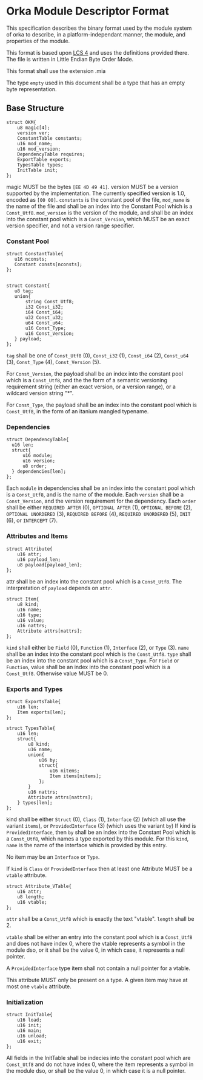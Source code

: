 # Orka Module Descriptor Format

This specification describes the binary format used by the module system of orka to describe, in a platform-independant manner, 
 the module, and properties of the module.
 
 This format is based upon [LCS 4](https://lightningcreations.github.io/LCS/publications/LCS4)
  and uses the definitions provided there. The file is written in Little Endian Byte Order Mode. 
 
 This format shall use the extension .mia
 
 The type `empty` used in this document shall be a type that has an empty byte representation.
 
## Base Structure

```
struct OKM{
    u8 magic[4];
    version ver;
    ConstantTable constants;
    u16 mod_name;
    u16 mod_version;
    DependencyTable requires;
    ExportTable exports;
    TypesTable types;
    InitTable init;
};
```

magic MUST be the bytes `[EE 4D 49 41]`. version MUST be a version supported by the implementation. The currently specified version is 1.0, encoded as `[00 00]`. `constants` is the constant pool of the file, `mod_name` is the name of the file and shall be an index into the Constant Pool which is a `Const_Utf8`. `mod_version` is the version of the module, and shall be an index into the constant pool which is a `Const_Version`, 
 which MUST be an exact version specifier, and not a version range specifier. 
 
 ### Constant Pool
 
 ```
 struct ConstantTable{
    u16 nconsts;
    Constant consts[nconsts];
 };

 
 struct Constant{
    u8 tag;
    union{
        string Const_Utf8;
        i32 Const_i32;
        i64 Const_i64;
        u32 Const_u32;
        u64 Const_u64;
        u16 Const_Type;
        u16 Const_Version;
    } payload;
 };
 ```
 
 `tag` shall be one of `Const_Utf8` (0), `Const_i32` (1), `Const_i64` (2), `Const_u64` (3), `Const_Type` (4), `Const_Version` (5). 
 
 For `Const_Version`, the payload shall be an index into the constant pool which is a `Const_Utf8`, and the the form of a semantic versioning requirement string (either an exact version, or a version range), or a wildcard version string "*". 

 For `Const_Type`, the payload shall be an index into the constant pool which is `Const_Utf8`,
 in the form of an itanium mangled typename. 
 

### Dependencies
  
  ```
  struct DependencyTable{
    u16 len;
    struct{
        u16 module;
        u16 version;
        u8 order;
    } dependencies[len];
  };
```

Each `module` in dependencies shall be an index into the constant pool which is a `Const_Utf8`, and is the name of the module.
Each `version` shall be a `Const_Version`, and the version requirement for the dependency. 
Each `order` shall be either `REQUIRED AFTER` (0), `OPTIONAL AFTER` (1), `OPTIONAL BEFORE` (2),
 `OPTIONAL UNORDERED` (3), `REQUIRED BEFORE` (4), `REQUIRED UNORDERED` (5), `INIT` (6), 
 or `INTERCEPT` (7).

### Attributes and Items

```
struct Attribute{
    u16 attr;
    u16 payload_len;
    u8 payload[payload_len];
};
```

attr shall be an index into the constant pool which is a `Const_Utf8`. The interpretation of `payload` depends on `attr`. 

```
struct Item{
    u8 kind;
    u16 name;
    u16 type;
    u16 value;
    u16 nattrs;
    Attribute attrs[nattrs];
};
```

`kind` shall either be `Field` (0), `Function` (1), `Interface` (2), or `Type` (3).
`name` shall be an index into the constant pool which is the `Const_Utf8`. 
`type` shall be an index into the constant pool which is a `Const_Type`.
For `Field` or `Function`, value shall be an index into the constant pool which is a `Const_Utf8`. Otherwise value MUST be 0.

### Exports and Types

```
struct ExportsTable{
    u16 len;
    Item exports[len];
};
```



```
struct TypesTable{
    u16 len;
    struct{
        u8 kind;
        u16 name;
        union{
            u16 by;
            struct{
                u16 nitems;
                Item items[nitems];
            };
        }
        u16 nattrs;
        Attribute attrs[nattrs];
    } types[len];
};
```


kind shall be either `Struct` (0), `Class` (1), `Interface` (2) (which all use the variant `items`), or `ProvidedInterface` (3) (which uses the variant `by`)
If kind is `ProvidedInterface`, then `by` shall be an index into the Constant Pool which is a `Const_Utf8`, which names a type exported by this module. For this `kind`, `name` is the name of the interface which is provided by this entry. 

No item may be an `Interface` or `Type`.

If `kind` is `Class` or `ProvidedInterface` then at least one Attribute MUST be a `vtable` attribute.

```
struct Attribute_VTable{
    u16 attr;
    u8 length;
    u16 vtable;
};
```

`attr` shall be a `Const_Utf8` which is exactly the text "vtable". `length` shall be 2. 

`vtable` shall be either an entry into the constant pool which is a `Const_Utf8` and does not have index 0, where the vtable represents a symbol in the module dso, or it shall be the value 0, in which case, it represents a null pointer.

A `ProvidedInterface` type item shall not contain a null pointer for a vtable. 

This attribute MUST only be present on a type. A given item may have at most one `vtable` attribute. 

### Initialization

```
struct InitTable{
    u16 load;
    u16 init;
    u16 main;
    u16 unload;
    u16 exit;
};
```

All fields in the InitTable shall be indecies into the constant pool which are `Const_Utf8` and do not have index 0,
 where the item represents a symbol in the module dso, or shall be the value 0, in which case it is a null pointer.
 



